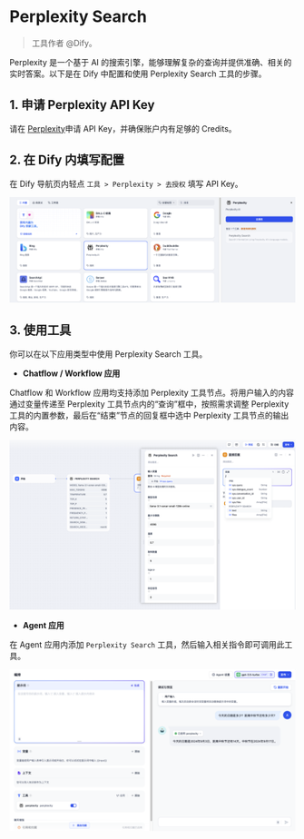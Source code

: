 # Perplexity Search

> 工具作者 @Dify。

Perplexity 是一个基于 AI 的搜索引擎，能够理解复杂的查询并提供准确、相关的实时答案。以下是在 Dify 中配置和使用 Perplexity Search 工具的步骤。

## 1. 申请 Perplexity API Key

请在 [Perplexity](https://www.perplexity.ai/settings/api)申请 API Key，并确保账户内有足够的 Credits。

## 2. 在 Dify 内填写配置

在 Dify 导航页内轻点 `工具 > Perplexity > 去授权` 填写 API Key。

![](../../../../img/zh-tools-perplexity.png)

## 3. 使用工具

你可以在以下应用类型中使用 Perplexity Search 工具。

- **Chatflow / Workflow 应用**

Chatflow 和 Workflow 应用均支持添加 Perplexity 工具节点。将用户输入的内容通过变量传递至 Perplexity 工具节点内的“查询”框中，按照需求调整 Perplexity 工具的内置参数，最后在“结束”节点的回复框中选中 Perplexity 工具节点的输出内容。

![](../../../../img/zh-tools-chatflow-perplexity.png)

- **Agent 应用**

在 Agent 应用内添加 `Perplexity Search` 工具，然后输入相关指令即可调用此工具。

![](../../../../img/zh-tools-agent-perplexity.png)
